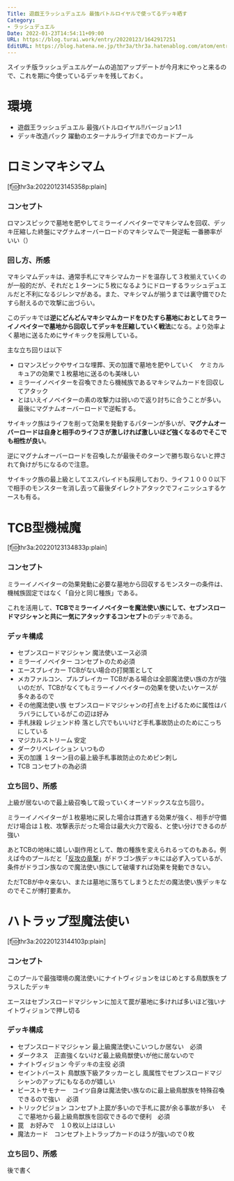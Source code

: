 ```yaml
---
Title: 遊戯王ラッシュデュエル 最強バトルロイヤルで使ってるデッキ晒す
Category:
- ラッシュデュエル
Date: 2022-01-23T14:54:11+09:00
URL: https://blog.turai.work/entry/20220123/1642917251
EditURL: https://blog.hatena.ne.jp/thr3a/thr3a.hatenablog.com/atom/entry/13574176438055668420
---
```


スイッチ版ラッシュデュエルゲームの追加アップデートが今月末にやっと来るので、これを期に今使っているデッキを残しておく。

# 環境

- 遊戯王ラッシュデュエル 最強バトルロイヤル!!バージョン1.1
- デッキ改造パック 躍動のエターナルライブ!!までのカードプール

# ロミンマキシマム

[f:id:thr3a:20220123145358p:plain]

### コンセプト

ロマンスピックで墓地を肥やしてミラーイノベイターでマキシマムを回収、デッキ圧縮した終盤にマグナムオーバーロードのマキシマムで一発逆転 一番勝率がいい（）

### 回し方、所感

マキシマムデッキは、通常手札にマキシマムカードを温存して３枚揃えていくのが一般的だが、それだと１ターンに５枚になるようにドローするラッシュデュエルだと不利になるジレンマがある。また、マキシマムが揃うまでは裏守備でひたすら耐えるので攻撃に出づらい。

このデッキでは**逆にどんどんマキシマムカードをひたすら墓地におとしてミラーイノベイターで墓地から回収してデッキを圧縮していく戦法**になる。より効率よく墓地に送るためにサイキックを採用している。

主な立ち回りは以下

- ロマンスピックやサイコな埋葬、天の加護で墓地を肥やしていく　ケミカルキュアの効果で１枚墓地に送るのも美味しい
- ミラーイノベイターを召喚できたら機械族であるマキシマムカードを回収してアタック
- とはいえイノベイターの素の攻撃力は弱いので返り討ちに合うことが多い。最後にマグナムオーバーロードで逆転する。

サイキック族はライフを削って効果を発動するパターンが多いが、**マグナムオーバーロードは自身と相手のライフさが激しければ激しいほど強くなるのでそこでも相性が良い**。

逆にマグナムオーバーロードを召喚したが最後そのターンで勝ち取らないと押されて負けがちになるので注意。

サイキック族の最上級としてエスパレイドも採用しており、ライフ１０００以下で相手のモンスターを消し去って最後ダイレクトアタックでフィニッシュするケースも有る。

# TCB型機械魔

[f:id:thr3a:20220123134833p:plain]

### コンセプト

ミラーイノベイターの効果発動に必要な墓地から回収するモンスターの条件は、機械族固定ではなく「自分と同じ種族」である。

これを活用して、**TCBでミラーイノベイターを魔法使い族にして、セブンスロードマジシャンと共に一気にアタックするコンセプト**のデッキである。

### デッキ構成

- セブンスロードマジシャン 魔法使いエース必須
- ミラーイノベイター コンセプトのため必須
- エースブレイカー TCBがない場合の打開策として
- メカファルコン、プルブレイカー TCBがある場合は全部魔法使い族の方が強いのだが、TCBがなくてもミラーイノベイターの効果を使いたいケースが多々あるので
- その他魔法使い族 セブンスロードマジシャンの打点を上げるために属性はバラバラにしているがこの辺は好み
- 手札抹殺 レジェンド枠 落とし穴でもいいけど手札事故防止のためにこっちにしている
- マジカルストリーム 安定
- ダークリベレイション いつもの
- 天の加護 １ターン目の最上級手札事故防止のためピン刺し
- TCB コンセプトの為必須

### 立ち回り、所感

上級が居ないので最上級召喚して殴っていくオーソドックスな立ち回り。

ミラーイノベイターが１枚墓地に戻した場合は貫通する効果が強く、相手が守備だけ場合は１枚、攻撃表示だった場合は最大火力で殴る、と使い分けできるのが強い

あとTCBの地味に嬉しい副作用として、敵の種族を変えられるってのもある。例えば今のプールだと「[反攻の竜撃](https://www.db.yugioh-card.com/rushdb/card_search.action?ope=2&cid=15177)」がドラゴン族デッキには必ず入っているが、条件がドラゴン族なので魔法使い族にして破壊すれば効果を発動できない。

ただTCBが中々来ない、または墓地に落ちてしまうとただの魔法使い族デッキなのでそこが博打要素か。

# ハトラップ型魔法使い

[f:id:thr3a:20220123144103p:plain]

### コンセプト

このプールで最強環境の魔法使いにナイトヴィジョンをはじめとする鳥獣族をプラスしたデッキ

エースはセブンスロードマジシャンに加えて罠が墓地に多ければ多いほど強いナイトヴィジョンで押し切る

### デッキ構成

- セブンスロードマジシャン 最上級魔法使いこいつしか居ない　必須
- ダークネス　正直強くないけど最上級鳥獣使いが他に居ないので
- ナイトヴィジョン 今デッキの主役 必須
- セイントバースト 鳥獣族下級アタッカーとし 風属性でセブンスロードマジシャンのアップにもなるのが嬉しい
- ビーストサモナー　コイツ自身は魔法使い族なのに最上級鳥獣族を特殊召喚できるので強い　必須
- トリックピジョン コンセプト上罠が多いので手札に罠が余る事故が多い　そこで墓地から最上級鳥獣族を回収できるので便利　必須
- 罠　お好みで　１０枚以上はほしい
- 魔法カード　コンセプト上トラップカードのほうが強いので０枚

### 立ち回り、所感

後で書く

